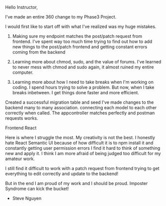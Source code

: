 Hello Instructor,

I've made an entire 360 change to my Phase3 Project.

I would first like to start off with what I've realized was my huge mistakes.

1. Making sure my endpoint matches the post/patch request from frontend. I've spent way too much time trying to find out how to add new things to the post/patch frontend
   and getting constant errors coming from the backend

2. Learning more about chmod, sudo, and the value of forums. I've learned to never mess with chmod and sudo again, it almost ruined my entire computer.

3. Learning more about how I need to take breaks when I'm working on coding. I spend hours trying to solve a problem. But now, when I take breaks inbetween. I get things done faster and more efficient.

Created a successful migration table and seed
I've made changes to the backend many to many association. connecting each model to each other correctly when called.
The appcontroller matches perfectly and postman requests works.

Frontend React

Here is where I struggle the most. My creativity is not the best. I honestly hate React Semantic UI because of how difficult it is to npm install it and constantly getting user permission errors
I find it hard to think of something new and apply it. I think I am more afraid of being judged too difficult for my amateur work.

I still find it difficult to work with a patch request from frontend trying to get everything to edit correctly and update to the backend!

But in the end I am proud of my work and I should be proud. Imposter Syndrome can kick the bucket!

- Steve Nguyen

